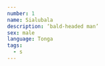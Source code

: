 ```yaml
---
number: 1
name: Sialubala
description: ‘bald-headed man’
sex: male
language: Tonga
tags:
  - s
---
```

